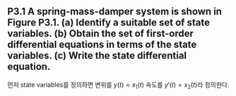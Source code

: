 ## P3.1 A spring-mass-damper system is shown in Figure P3.1. (a) Identify a suitable set of state variables. (b) Obtain the set of first-order differential equations in terms of the state variables. (c) Write the state differential equation.

먼저 state variables를 정의하면 변위를 $y(t)=x_1(t)$ 속도를 $y'(t)=x_2(t)$라 정의한다. 
